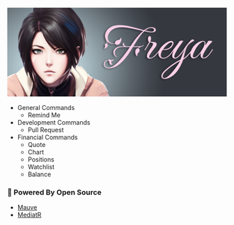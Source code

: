 ![Freya Header](/.resources/freya-header.png "Freya Header")

 - General Commands
   - Remind Me
 - Development Commands
   - Pull Request
 - Financial Commands
   - Quote
   - Chart
   - Positions
   - Watchlist
   - Balance

### 💪 Powered By Open Source
 - [Mauve](https://github.com/tacosontitan/Mauve)
 - [MediatR](https://github.com/jbogard/MediatR)
